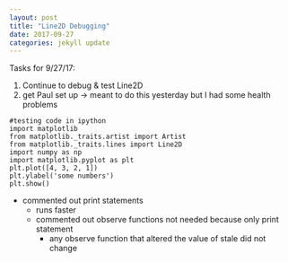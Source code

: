 ```yaml
---
layout: post
title: "Line2D Debugging"
date: 2017-09-27
categories: jekyll update
---
```


Tasks for 9/27/17:
1. Continue to debug & test Line2D
2. get Paul set up -> meant to do this yesterday but I had some health problems

~~~
#testing code in ipython
import matplotlib
from matplotlib._traits.artist import Artist
from matplotlib._traits.lines import Line2D
import numpy as np
import matplotlib.pyplot as plt
plt.plot([4, 3, 2, 1])
plt.ylabel('some numbers')
plt.show()
~~~

* commented out print statements
    * runs faster
    * commented out observe functions not needed because only print statement
        * any observe function that altered the value of stale did not change
